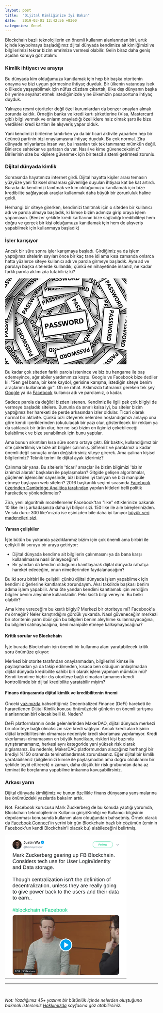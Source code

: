 ```yaml
---
layout: post
title:  "Dijital Kimliğinize İyi Bakın"
date:   2019-03-01 12:42:56 +0300
categories: Genel
---
```



Blockchain bazlı teknolojilerin en önemli kullanım alanlarından biri, artık içinde kaybolmaya başladığımız dijital dünyada kendimize ait kimliğimizi ve bilgilerimizi tekrar bizim emrimize vermesi olabilir. Gelin biraz daha geniş açıdan konuya göz atalım: 

### Kimlik ihtiyacı ve arayışı

Bu dünyada kim olduğumuzu kanıtlamak için hep bir başka otoritenin onayına ve bizi uygun görmesine ihtiyaç duyduk. Bir ülkenin vatandaşı isek o ülkede yaşayabilmek için nüfus cüzdanı çıkarttık, ülke dışı dünyanın başka bir yerine seyahat etmek istediğimizde yine ülkemizin pasaportuna ihtiyaç duyduk. 

Yalnızca resmi otoriteler değil özel kurumlardan da benzer onayları almak zorunda kaldık. Örneğin banka ve kredi kartı şirketlerine (Visa, Mastercard gibi) bilgi vermek ve onların onayladığı özelliklere haiz olmak şartı ile bize verdikleri kredi kartları ile alışveriş yapar olduk.

Yani kendimizi birilerine tanıtırken ya da bir ticari aktivite yaparken hep bir üçüncü partinin bizi onaylamasına ihtiyaç duyduk. Bu çok normal. Zira dünyada milyarlarca insan var, bu insanları tek tek tanımanız mümkün değil. Binlerce sahtekar ve şarlatan da var. Nasıl ve kime güveneceksiniz? Birilerinin size bu kişilere güvenmek için bir tescil sistemi getirmesi zorunlu. 

### Dijital dünyada kimlik

Sonrasında hayatımıza internet girdi. Dijital hayatta kişiler arası temasın yüzyüze yani fiziksel olmaması güvenliğe duyulan ihtiyacı kat be kat artırdı. Burada da kendimizi tanıtmak ve kim olduğumuzu kanıtlamak için bize kredibilite sağlayacak araçlar kullanmak daha büyük bir zorunluluk haline geldi. 

Herhangi bir siteye girerken, kendimizi tanıtmak için o siteden bir kullanıcı adı ve parola almaya başladık, ki kimse bizim adımıza girip oraya işlem yapamasın. (Benzer şekilde kredi kartlarının bize sağladığı kredibiliteyi hem doğru ve gerçek bir kişi olduğumuzu kanıtlamak için hem de alışveriş yapabilmek için kullanmaya başladık)

### İşler karışıyor

Ancak bir süre sonra işler karışmaya başladı. Girdiğimiz ya da işlem yaptığımız sitelerin sayıları önce bir kaç tane idi ama kısa zamanda onlarca hatta yüzlerce siteye kullanıcı adı ve parola girmeye başladık. Aynı ad ve parolayı başka sitelerde kullandık, çünkü en nihayetinde insanız, ne kadar farklı parola aklımızda tutabiliriz ki?


![password-400.jpg](/assets/password-400.jpg)

Bu kadar çok siteden farklı parola istenince ve biz bu hengame ile baş edemeyince, ağır abiler yardımımıza koştu. Google ve Facebook bize dediler ki: "Sen gel bana, bir kere kaydol, gerisine karışma, istediğin siteye benim araçlarımı kullanarak gir". Oh ne rahat. Aklımızda tutmamız gereken tek şey [Google](https://developers.google.com/identity/) ya da [Facebook](https://developers.facebook.com/docs/facebook-login/) kullanıcı adı ve parolamız, o kadar. 

Sadece parola da değildi bizden istenen. Kendimiz ile ilgili pek çok bilgiyi de vermeye başladık sitelere. Bununla da sınırlı kalsa iyi, bu siteler bizim yaptığımız her hareketi de perde arkasından izler oldular. Ticari olarak normal bir aktivite. Çünkü bizi izleyerek nelerden hoşlandığımızı anlayıp ona göre kendi içeriklerinden (okutulacak bir yazı olur, gösterilecek bir reklam  ya da  satılacak bir ürün olur, her ne ise) bizim en ilgimizi çekebileceği bulabilmek ve bize sunabilmek için bunu yaptılar. 

Ama bunun sıkıntıları kısa süre sonra ortaya çıktı. Bir baktık, kullandığımız bir site çökertilmiş ve bize ait bilgiler çalınmış. Şifremiz ve parolamız o kadar önemli değil sonuçta onları değiştirirsiniz siteye girerek. Ama çalınan kişisel bilgilerimiz? Teknik terimi ile dijital ayak izlerimiz? 

Çalınma bir yana. Bu sitelerin 'ticari' amaçlar ile bizim bilgimizi 'bizim iznimizi alarak' başkaları ile paylaşmaları? Gitgide gelişen algoritmalar, güçlenen işlemciler sayesinde, bizi bizden iyi tanıyan ve bizi manipüle etmeye başlayan web siteleri? 2016 başkanlık seçimi sırasında [Facebook üzerinden Cambridge Analitica tarafından](https://www.vox.com/policy-and-politics/2018/3/23/17151916/facebook-cambridge-analytica-trump-diagram) yapılan kitleleri belli politik hareketlere yönlendirmeler? 

Zira, yeni algoritmik modellemeler Facebook'tan "like" ettiklerinize bakarak 10 like ile iş arkadaşınıza daha iyi biliyor sizi.  150 like ile aile bireylerinizden. Ve sıkı duru: 300 like'ınızda ise eşinizden bile daha iyi tanıyor [büyük veri madencileri sizi](https://edition.cnn.com/2018/04/10/health/facebook-likes-psychographics/index.html). 

#### Yaman çelişkiler

İşte bütün bu yukarıda yazdıklarımız bizim için çok önemli ama birbiri ile çelişkili iki soruyu bir araya getiriyor:
- Dijital dünyada kendime ait bilgilerin çalınmasını ya da bana karşı kullanılmasını nasıl önleyeceğim?
- Bir yandan da kendim olduğumu kanıtlayarak dijital dünyada rahatça hareket edeceğim, onun nimetlerinden faydalanacağım?

Bu iki soru birbiri ile çelişkili çünkü dijital dünyada işlem yapabilmek için kendimi diğerlerine kanıtlamak zorundayım. Aksi takdirde başkası benim adıma işlem yapabilir. Ama öte yandan kendimi kanıtlamak için verdiğim bilgiler benim aleyhime kullanılabilir. Peki kısıtlı bilgi vereyim. Bu belki olabilir? 

Ama kime vereceğim bu kısıtlı bilgiyi? Merkezi bir otoriteye mi? Facebook'a mı örneğin? Neler karıştırdığını gördük yukarıda. Nasıl güveneceğim merkezi bir otoritenin yarın öbür gün bu bilgileri benim aleyhime kullanmayacağına, bu bilgileri satmayacağına, beni manipüle etmeye kalkışmayacağına?

#### Kritik sorular ve Blockchain

İşte burada Blockchain için önemli bir kullanma alanı yaratabilecek kritik soru önümüze çıkıyor: 

Merkezi bir otorite tarafından onaylanmadan, bilgilerimi kimse ile paylaşmadan ya da takip edilmeden, kısaca ben olduğum anlaşılmadan dijital dünyada kredibilite sahibi biri olarak işlem yapmam mümkün mü? Kendi kendime hiçbir dış otoriteye bağlı olmadan tamamen kendi kontrolümde bir dijital kredibilite yaratabilir miyim?

#### Finans dünyasında dijital kimlik ve kredibilitenin önemi

Önceki [yazımızda](https://ademimerkezi.com/genel/2019/02/14/Blockchain-finans-dunyasini-nasil-etkileyecek.html) bahsettiğimiz Decentralized Finance (DeFi) hareketi ile hararetlenen Dijital Kimlik konusu önümüzdeki günlerin en önemli tartışma alanlarından biri olacak belli ki. Neden? 

DeFi platformlarının önde gelenlerinden MakerDAO, dijital dünyada merkezi bir otoriteye bağlı olmaksızın size kredi sağlıyor. Ancak kredi alan kişinin dijital kredibilitesinin olmaması nedeniyle kredi skorlaması yapılamıyor. Kredi skorlaması olmamasının en büyük handikapı, riskleri kişi bazında ayrıştıramamanız, herkesi aynı kategoride yani yüksek risk olarak algılamanız. Bu nedenle, MakerDAO platformundan alacağınız herhangi bir krediyi %150 oranında teminatlandırmak zorundasınız. Eğer dijital bir kimlik yaratabilseniz (bilgilerinizi kimse ile paylaşmadan ama doğru olduklarını bir şekilde teyid ettirerek) o zaman, daha düşük bir risk grubundan daha az teminat ile borçlanma yapabilme imkanına kavuşabilirsiniz. 

### Arkası yarın

Dijital dünyada kimliğimiz ve bunun özellikle finans dünyasına yansımalarına ise önümüzdeki yazılarda bakalım artık.


Not:
Facebook kurucusu Mark Zuckerberg de bu konuda yaptığı yorumda, Blockchain teknolojilerinin Kullanıcı girişi/Kimliği ve Kullanıcı bilgisinin depolanması konusunda kullanım alanı olduğundan bahsetmiş. Örnek olarak da [Facebook Connect](https://whatis.techtarget.com/definition/Facebook-Connect)'in yerini bir gün Blockchain bazlı bir çözümün (eminin Facebook'un kendi Blockchain'i olacak bu) alabileceğini belirtmiş. 

[![Zuckerberg'in Blockchain Düşünceleri](/assets/zuckerberg_blockhain_400.png)](https://twitter.com/hackapreneur/status/1099341714953781248)


---

&nbsp;

*Not: Yazdığımız 45+ yazının bir bütünlük içinde nelerden oluştuğuna bakmak isterseniz [Hakkımızda](/about/) sayfasına göz atabilirsiniz.*
